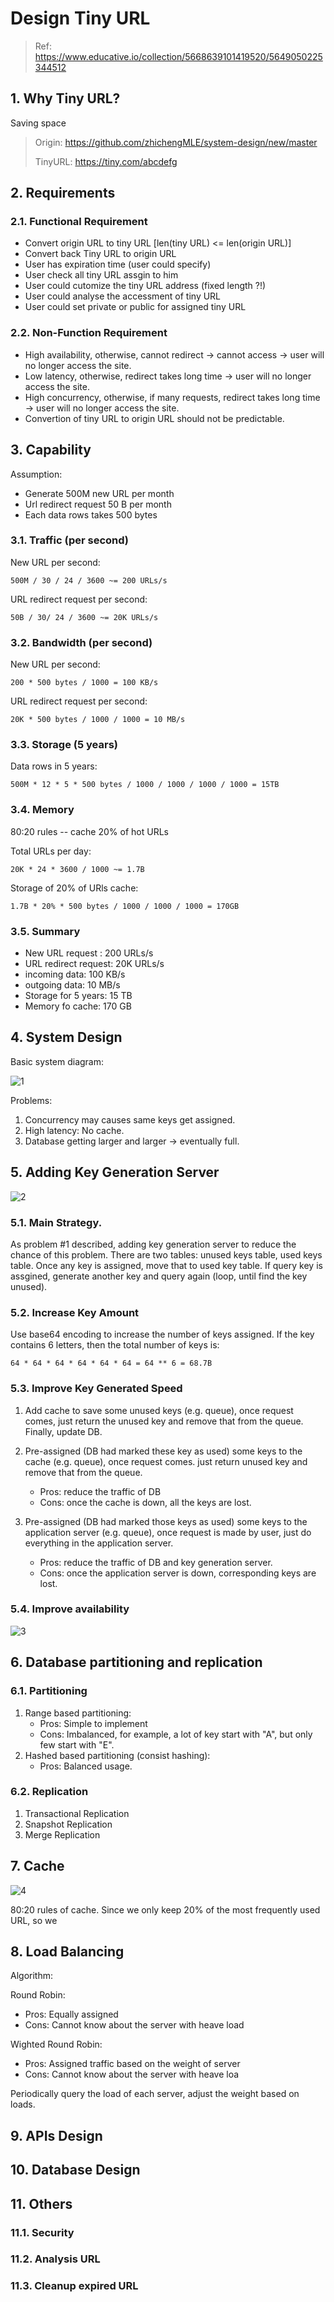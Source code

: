 # Design Tiny URL

> Ref: https://www.educative.io/collection/5668639101419520/5649050225344512

## 1. Why Tiny URL?

Saving space

> Origin: https://github.com/zhichengMLE/system-design/new/master
>
> TinyURL: https://tiny.com/abcdefg

## 2. Requirements

### 2.1. Functional Requirement

- Convert origin URL to tiny URL [len(tiny URL) <= len(origin URL)]
- Convert back Tiny URL to origin URL
- User has expiration time (user could specify)
- User check all tiny URL assgin to him
- User could cutomize the tiny URL address (fixed length ?!)
- User could analyse the accessment of tiny URL
- User could set private or public for assigned tiny URL

### 2.2. Non-Function Requirement

- High availability, otherwise, cannot redirect -> cannot access -> user will no longer access the site.
- Low latency, otherwise, redirect takes long time -> user will no longer access the site.
- High concurrency, otherwise, if many requests, redirect takes long time -> user will no longer access the site.
- Convertion of tiny URL to origin URL should not be predictable.

## 3. Capability

Assumption: 
- Generate 500M new URL per month
- Url redirect request 50 B per month
- Each data rows takes 500 bytes

### 3.1. Traffic (per second)

New URL per second: 

    500M / 30 / 24 / 3600 ~= 200 URLs/s


URL redirect request per second: 

    50B / 30/ 24 / 3600 ~= 20K URLs/s

### 3.2. Bandwidth (per second)

New URL per second:
    
    200 * 500 bytes / 1000 = 100 KB/s

URL redirect request per second: 
    
    20K * 500 bytes / 1000 / 1000 = 10 MB/s


### 3.3. Storage (5 years)

Data rows in 5 years: 

    500M * 12 * 5 * 500 bytes / 1000 / 1000 / 1000 / 1000 = 15TB


### 3.4. Memory

80:20 rules -- cache 20% of hot URLs

Total URLs per day:

    20K * 24 * 3600 / 1000 ~= 1.7B

Storage of 20% of URls cache:

    1.7B * 20% * 500 bytes / 1000 / 1000 / 1000 = 170GB 


### 3.5. Summary

- New URL request : 200 URLs/s
- URL redirect request: 20K URLs/s
- incoming data: 100 KB/s
- outgoing data: 10 MB/s
- Storage for 5 years: 15 TB
- Memory fo cache: 170 GB

## 4. System Design

Basic system diagram:

![1](https://github.com/zhichengMLE/system-design/blob/master/_figs/tinyurl_1.jpg?raw=true)

Problems:
1. Concurrency may causes same keys get assigned.
2. High latency: No cache.
3. Database getting larger and larger -> eventually full.

## 5. Adding Key Generation Server


![2](https://github.com/zhichengMLE/system-design/blob/master/_figs/tinyurl_2.jpg?raw=true)


### 5.1. Main Strategy.
As problem #1 described, adding key generation server to reduce the chance of this problem. There are two tables: unused keys table, used keys table. Once any key is assigned, move that to used key table. If query key is assgined, generate another key and query again (loop, until find the key unused).

### 5.2. Increase Key Amount

Use base64 encoding to increase the number of keys assigned. If the key contains 6 letters, then the total number of keys is:

    64 * 64 * 64 * 64 * 64 * 64 = 64 ** 6 = 68.7B

### 5.3. Improve Key Generated Speed

1. Add cache to save some unused keys (e.g. queue), once request comes, just return the unused key and remove that from the queue. Finally, update DB.
2. Pre-assigned (DB had marked these key as used) some keys to the cache (e.g. queue), once request comes. just return unused key and remove that from the queue.

   - Pros: reduce the traffic of DB
   - Cons: once the cache is down, all the keys are lost.

3. Pre-assigned (DB had marked those keys as used) some keys to the application server (e.g. queue), once request is made by user, just do everything in the application server.

    - Pros: reduce the traffic of DB and key generation server.
    - Cons: once the application server is down, corresponding keys are lost.

### 5.4. Improve availability


![3](https://github.com/zhichengMLE/system-design/blob/master/_figs/tinyurl_3.jpg?raw=true)


## 6. Database partitioning and replication

### 6.1. Partitioning

1. Range based partitioning:
   - Pros: Simple to implement
   - Cons: Imbalanced, for example, a lot of key start with "A", but only few start with "E".
2. Hashed based partitioning (consist hashing):
   - Pros: Balanced usage.

### 6.2. Replication

1. Transactional Replication 
2. Snapshot Replication 
3. Merge Replication

## 7. Cache

![4](https://github.com/zhichengMLE/system-design/blob/master/_figs/tinyurl_4.jpg?raw=true)

80:20 rules of cache. Since we only keep 20% of the most frequently used URL, so we 

## 8. Load Balancing

Algorithm:

Round Robin:
- Pros: Equally assigned
- Cons: Cannot know about the server with heave load

Wighted Round Robin:
- Pros: Assigned traffic based on the weight of server
- Cons:  Cannot know about the server with heave loa

Periodically query the load of each server, adjust the weight based on loads.

## 9. APIs Design

## 10. Database Design


## 11. Others

### 11.1. Security

### 11.2. Analysis URL

### 11.3. Cleanup expired URL
